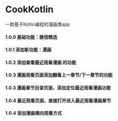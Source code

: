 # CookKotlin
一款基于Kotlin编程的漫画类app

#### 1.0.0 基础功能：微信精选

#### 1.0.1 添加新功能：漫画

#### 1.0.2 添加查看最近观看漫画 的功能

#### 1.0.3 漫画观看页面添加翻看上一章节/下一章节的功能
#### 1.0.3 漫画章节目录页面，添加定位最近观看漫画功能

#### 1.0.4 最近观看页面，直接打开进入最近观看漫画章节
#### 1.0.4 添加漫画横向观看方式